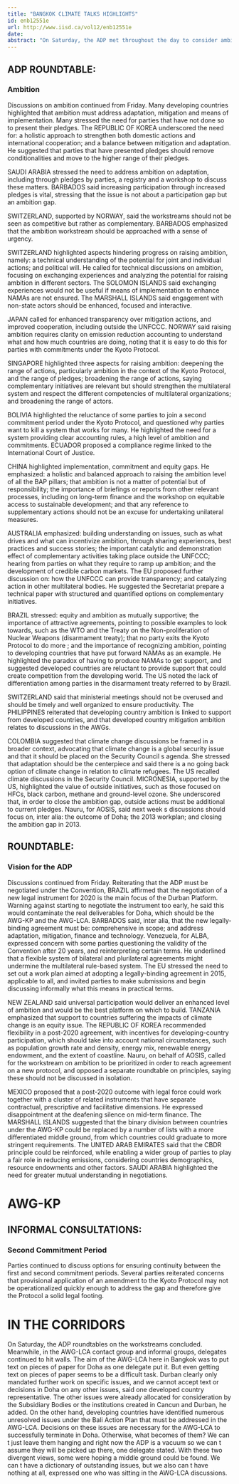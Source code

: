 ```yaml
---
title: "BANGKOK CLIMATE TALKS HIGHLIGHTS"
id: enb12551e
url: http://www.iisd.ca/vol12/enb12551e
date: 
abstract: "On Saturday, the ADP met throughout the day to consider ambition and vision for the ADP. In the morning and afternoon, a number of contact groups and informal consultations under the AWG-KP and AWG-LCA convened."
---
```


## ADP ROUNDTABLE:

### Ambition

Discussions on ambition continued from Friday. Many developing countries highlighted that ambition must address adaptation, mitigation and means of implementation. Many stressed the need for parties that have not done so to present their pledges. The REPUBLIC OF KOREA underscored the need for: a holistic approach to strengthen both domestic actions and international cooperation; and a balance between mitigation and adaptation. He suggested that parties that have presented pledges should remove conditionalities and move to the higher range of their pledges.

SAUDI ARABIA stressed the need to address ambition on adaptation, including through pledges by parties, a registry and a workshop to discuss these matters. BARBADOS said increasing participation through increased pledges is vital, stressing that the issue is not about a participation gap but an ambition gap.

SWITZERLAND, supported by NORWAY, said the workstreams should not be seen as competitive but rather as complementary. BARBADOS emphasized that the ambition workstream should be approached with a sense of urgency.

SWITZERLAND highlighted aspects hindering progress on raising ambition, namely: a technical understanding of the potential for joint and individual actions; and political will. He called for technical discussions on ambition, focusing on exchanging experiences and analyzing the potential for raising ambition in different sectors. The SOLOMON ISLANDS said exchanging experiences would not be useful if means of implementation to enhance NAMAs are not ensured. The MARSHALL ISLANDS said engagement with non-state actors should be enhanced, focused and interactive.

JAPAN called for enhanced transparency over mitigation actions, and improved cooperation, including outside the UNFCCC. NORWAY said raising ambition requires clarity on emission reduction accounting to understand what and how much countries are doing, noting that it is easy to do this for parties with commitments under the Kyoto Protocol.

SINGAPORE highlighted three aspects for raising ambition: deepening the range of actions, particularly ambition in the context of the Kyoto Protocol, and the range of pledges; broadening the range of actions, saying complementary initiatives are relevant but should strengthen the multilateral system and respect the different competencies of multilateral organizations; and broadening the range of actors.

BOLIVIA highlighted the reluctance of some parties to join a second commitment period under the Kyoto Protocol, and questioned why parties want to kill a system that works for many. He highlighted the need for a system providing clear accounting rules, a high level of ambition and commitments. ECUADOR proposed a compliance regime linked to the International Court of Justice.

CHINA highlighted implementation, commitment and equity gaps. He emphasized: a holistic and balanced approach to raising the ambition level of all the BAP pillars; that ambition is not a matter of potential but of responsibility; the importance of briefings or reports from other relevant processes, including on long-term finance and the workshop on equitable access to sustainable development; and that any reference to supplementary actions should not be an excuse for undertaking unilateral measures.

AUSTRALIA emphasized: building understanding on issues, such as what drives and what can incentivize ambition, through sharing experiences, best practices and success stories; the important catalytic and demonstration effect of complementary activities taking place outside the UNFCCC; hearing from parties on what they require to ramp up ambition; and the development of credible carbon markets. The EU proposed further discussion on: how the UNFCCC can provide transparency; and catalyzing action in other multilateral bodies. He suggested the Secretariat prepare a technical paper with structured and quantified options on complementary initiatives.

BRAZIL stressed: equity and ambition as mutually supportive; the importance of attractive agreements, pointing to possible examples to look towards, such as the WTO and the Treaty on the Non-proliferation of Nuclear Weapons (disarmament treaty); that no party exits the Kyoto Protocol to do more ; and the importance of recognizing ambition, pointing to developing countries that have put forward NAMAs as an example. He highlighted the paradox of having to produce NAMAs to get support, and suggested developed countries are reluctant to provide support that could create competition from the developing world. The US noted the lack of differentiation among parties in the disarmament treaty referred to by Brazil.

SWITZERLAND said that ministerial meetings should not be overused and should be timely and well organized to ensure productivity. The PHILIPPINES reiterated that developing country ambition is linked to support from developed countries, and that developed country mitigation ambition relates to discussions in the AWGs.

COLOMBIA suggested that climate change discussions be framed in a broader context, advocating that climate change is a global security issue and that it should be placed on the Security Council s agenda. She stressed that adaptation should be the centerpiece and said there is a no going back option of climate change in relation to climate refugees. The US recalled climate discussions in the Security Council. MICRONESIA, supported by the US, highlighted the value of outside initiatives, such as those focused on HFCs, black carbon, methane and ground-level ozone. She underscored that, in order to close the ambition gap, outside actions must be additional to current pledges. Nauru, for AOSIS, said next week s discussions should focus on, inter alia: the outcome of Doha; the 2013 workplan; and closing the ambition gap in 2013.

## ROUNDTABLE:

### Vision for the ADP

Discussions continued from Friday. Reiterating that the ADP must be negotiated under the Convention, BRAZIL affirmed that the negotiation of a new legal instrument for 2020 is the main focus of the Durban Platform. Warning against starting to negotiate the instrument too early, he said this would contaminate the real deliverables for Doha, which should be the AWG-KP and the AWG-LCA. BARBADOS said, inter alia, that the new legally-binding agreement must be: comprehensive in scope; and address adaptation, mitigation, finance and technology. Venezuela, for ALBA, expressed concern with some parties questioning the validity of the Convention after 20 years, and reinterpreting certain terms. He underlined that a flexible system of bilateral and plurilateral agreements might undermine the multilateral rule-based system. The EU stressed the need to set out a work plan aimed at adopting a legally-binding agreement in 2015, applicable to all, and invited parties to make submissions and begin discussing informally what this means in practical terms.

NEW ZEALAND said universal participation would deliver an enhanced level of ambition and would be the best platform on which to build. TANZANIA emphasized that support to countries suffering the impacts of climate change is an equity issue. The REPUBLIC OF KOREA recommended flexibility in a post-2020 agreement, with incentives for developing-country participation, which should take into account national circumstances, such as population growth rate and density, energy mix, renewable energy endowment, and the extent of coastline. Nauru, on behalf of AOSIS, called for the workstream on ambition to be prioritized in order to reach agreement on a new protocol, and opposed a separate roundtable on principles, saying these should not be discussed in isolation.

MEXICO proposed that a post-2020 outcome with legal force could work together with a cluster of related instruments that have separate contractual, prescriptive and facilitative dimensions. He expressed disappointment at the deafening silence on mid-term finance. The MARSHALL ISLANDS suggested that the binary division between countries under the AWG-KP could be replaced by a number of lists with a more differentiated middle ground, from which countries could graduate to more stringent requirements. The UNITED ARAB EMIRATES said that the CBDR principle could be reinforced, while enabling a wider group of parties to play a fair role in reducing emissions, considering countries demographics, resource endowments and other factors. SAUDI ARABIA highlighted the need for greater mutual understanding in negotiations.

# AWG-KP

## INFORMAL CONSULTATIONS:

### Second Commitment Period

Parties continued to discuss options for ensuring continuity between the first and second commitment periods. Several parties reiterated concerns that provisional application of an amendment to the Kyoto Protocol may not be operationalized quickly enough to address the gap and therefore give the Protocol a solid legal footing.

# IN THE CORRIDORS

On Saturday, the ADP roundtables on the workstreams concluded. Meanwhile, in the AWG-LCA contact group and informal groups, delegates continued to hit walls. The aim of the AWG-LCA here in Bangkok was to put text on pieces of paper for Doha as one delegate put it. But even getting text on pieces of paper seems to be a difficult task. Durban clearly only mandated further work on specific issues, and we cannot accept text or decisions in Doha on any other issues, said one developed country representative. The other issues were already allocated for consideration by the Subsidiary Bodies or the institutions created in Cancun and Durban, he added. On the other hand, developing countries have identified numerous unresolved issues under the Bali Action Plan that must be addressed in the AWG-LCA. Decisions on these issues are necessary for the AWG-LCA to successfully terminate in Doha. Otherwise, what becomes of them? We can t just leave them hanging and right now the ADP is a vacuum so we can t assume they will be picked up there, one delegate stated. With these two divergent views, some were hoping a middle ground could be found. We can t have a dictionary of outstanding issues, but we also can t have nothing at all, expressed one who was sitting in the AWG-LCA discussions.